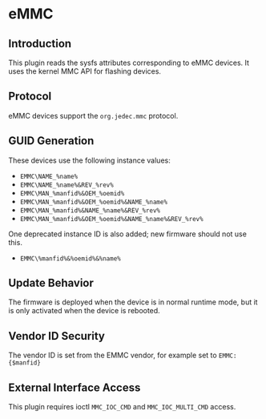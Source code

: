 # eMMC

## Introduction

This plugin reads the sysfs attributes corresponding to eMMC devices.
It uses the kernel MMC API for flashing devices.

## Protocol

eMMC devices support the `org.jedec.mmc` protocol.

## GUID Generation

These devices use the following instance values:

* `EMMC\NAME_%name%`
* `EMMC\NAME_%name%&REV_%rev%`
* `EMMC\MAN_%manfid%&OEM_%oemid%`
* `EMMC\MAN_%manfid%&OEM_%oemid%&NAME_%name%`
* `EMMC\MAN_%manfid%&NAME_%name%&REV_%rev%`
* `EMMC\MAN_%manfid%&OEM_%oemid%&NAME_%name%&REV_%rev%`

One deprecated instance ID is also added; new firmware should not use this.

* `EMMC\%manfid%&%oemid%&%name%`

## Update Behavior

The firmware is deployed when the device is in normal runtime mode, but it is
only activated when the device is rebooted.

## Vendor ID Security

The vendor ID is set from the EMMC vendor, for example set to `EMMC:{$manfid}`

## External Interface Access

This plugin requires ioctl `MMC_IOC_CMD` and `MMC_IOC_MULTI_CMD` access.
